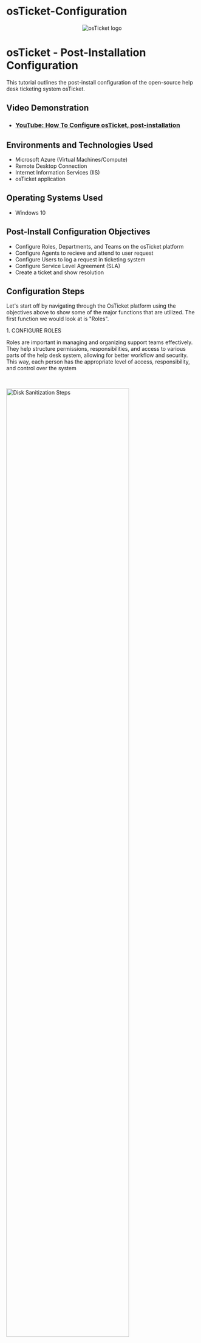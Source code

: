 # osTicket-Configuration
<p align="center">
<img src="https://i.imgur.com/Clzj7Xs.png" alt="osTicket logo"/>
</p>

<h1>osTicket - Post-Installation Configuration</h1>
This tutorial outlines the post-install configuration of the open-source help desk ticketing system osTicket.<br />


<h2>Video Demonstration</h2>

- ### [YouTube: How To Configure osTicket, post-installation](https://www.youtube.com)

<h2>Environments and Technologies Used</h2>

- Microsoft Azure (Virtual Machines/Compute)
- Remote Desktop Connection
- Internet Information Services (IIS)
- osTicket application

<h2>Operating Systems Used </h2>

- Windows 10</b>

<h2>Post-Install Configuration Objectives</h2>

- Configure Roles, Departments, and Teams on the osTicket platform
- Configure Agents to recieve and attend to user request
- Configure Users to log a request in ticketing system
- Configure Service Level Agreement (SLA) 
- Create a ticket and show resolution

<h2>Configuration Steps</h2>
<p>
Let's start off by navigating through the OsTicket platform using the objectives above to show some of the major functions that are utilized. The first function we would look at is "Roles".
</p>
<p>
1. CONFIGURE ROLES
  
Roles are important in managing and organizing support teams effectively. They help structure permissions, responsibilities, and access to various parts of the help desk system, allowing for better workflow and security. This way, each person has the appropriate level of access, responsibility, and control over the system
</p>
<br />

<p>
<img src="https://i.imgur.com/U468XX0.png" height="80%" width="80%" alt="Disk Sanitization Steps"/>
</p>
<p>
To create a Role, navigate to the "Admin Panel" tab at the top right corner, go on to click on "Agents" > "Roles" > "Add New Role"
We'll call the role we are creating "Supreme User"
</p>
<br />

<p>
<img src="https://i.imgur.com/MjIH0Ge.png" height="80%" width="80%" alt="Disk Sanitization Steps"/>
</p>
<p>
Navigate to "Tickets" and "Tasks" tab. For the purpose of having seamless explaination of osTicket usage, I'll assign all permissions to the role being created. (NOTE: This is not standard practice, except it is required by the organisational policies). Once that is done, click "Add role" to create the role
</p>
<br />

<p>
2. CONFIGURE DEPARTMENTS

The department to be created is the SysAdmin department. This department is responsible for managing and maintaining the IT infrastructure for an organization. They set up and maintain servers, set up and maintain user accounts, monitor cybersecurity threats, respond to IT issues and troubleshoot system problems
</p>
<br />
<p>
<img src="https://i.imgur.com/VIIrPwA.png" height="80%" width="80%" alt="Disk Sanitization Steps"/>
</p>

<p>
To create a Department, navigate to "Departments" > "Add New Department"
</p>
<br />

<p>
<img src="https://i.imgur.com/Df7TECp.png" height="80%" width="80%" alt="Disk Sanitization Steps"/>
</p>
<p>
Under settings, click on the "Parent" drop down, to select the Top-Level Department. We will select "Support" since they have a support function as apart of their role
</p>
<br />

<p>
3. CONFIGURE TEAMS
  
Teams play a crucial role in organizing and managing ticket assignments efficiently within an organization. Teams allow multiple agents work together on tickets thereby reducing bottlenecks and ensuring faster ticket resolution. Utilizing Teams allow controlled access to tickets based on expertise and responsibility.

 The "Online Banking" team will be created.
</p>
<br />

<p>
<img src="https://i.imgur.com/faSMLLg.png" height="80%" width="80%" alt="Disk Sanitization Steps"/>
</p>
<p>
To create a Team, navigate to "Teams" > "Add New Team"
</p>
<br />

<p>
<img src="https://i.imgur.com/tWk1kCg.png" height="80%" width="80%" alt="Disk Sanitization Steps"/>
</p>
<p>
After typing in the name, you can navigate to the "Members" tab where you can assign Agents to the team as needed. Since we haven't created any Agent, we'll move on to the next step to do just that
</p>
<br />

<p>
4. CONFIGURE AGENTS

Agents are employees responsible for handling and resolving tickets. They are the first point of contact who interact with customers or end-users to provide support.

Two (2) agents will be created: Jane Doe(Sysadmin) and John Doe(Support). 
</p>
<br />

<p>
<img src="https://i.imgur.com/jRHPR2G.png" height="80%" width="80%" alt="Disk Sanitization Steps"/>
</p>
<p>
To create a New Agent, click on the "Agents" tab, and go on to click on "Add New Agent"
</p>
<br />

<p>
<img src="https://i.imgur.com/5a7Q0aO.png" height="80%" width="80%" alt="Disk Sanitization Steps"/>
</p>

<p>

</p>
<br />

1. CONFIGURE ROLES
  
Roles are important in managing and organizing support teams effectively. They help structure permissions, responsibilities, and access to various parts of the help desk system, allowing for better workflow and security. This way, each person has the appropriate level of access, responsibility, and control over the system
</p>
<br />

<p>
<img src="https://i.imgur.com/U468XX0.png" height="80%" width="80%" alt="Disk Sanitization Steps"/>
</p>
<p>
To create a Role, navigate to the "Admin Panel" tab at the top right corner, go on to click on "Agents" > "Roles" > "Add New Role"
We'll call the role we are creating "Supreme User"
</p>
<br />

<p>
<img src="https://i.imgur.com/MjIH0Ge.png" height="80%" width="80%" alt="Disk Sanitization Steps"/>
</p>
<p>
Navigate to "Tickets" and "Tasks" tab. For the purpose of having seamless explaination of osTicket usage, I'll assign all permissions to the role being created. (NOTE: This is not standard practice, except it is required by the organisational policies). Once that is done, click "Add role" to create the role
</p>
<br />

